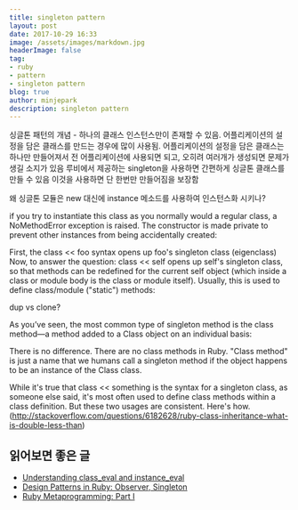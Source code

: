 ```yaml
---
title: singleton pattern
layout: post
date: 2017-10-29 16:33
image: /assets/images/markdown.jpg
headerImage: false
tag:
- ruby
- pattern
- singleton pattern
blog: true
author: minjepark
description: singleton pattern
---
```


싱글톤 패턴의 개념 - 하나의 클래스 인스턴스만이 존재할 수 있음. 어플리케이션의 설정을 담은 클래스를 만드는 경우에 많이 사용됨. 어플리케이션의 설정을 담은 클래스는 하나만 만들어져서 전 어플리케이션에 사용되면 되고, 오히려 여러개가 생성되면 문제가 생길 소지가 있음
루비에서 제공하는 singleton을 사용하면 간편하게 싱글톤 클래스를 만들 수 있음
이것을 사용하면 단 한번만 만들어짐을 보장함

왜 싱글톤 모듈은 new 대신에 instance 메소드를 사용하여 인스턴스화 시키나?

if you try to instantiate this class as you normally would a regular class, a NoMethodError exception is raised.
The constructor is made private to prevent other instances from being accidentally created:

First, the class << foo syntax opens up foo's singleton class (eigenclass)
Now, to answer the question: class << self opens up self's singleton class, so that methods can be redefined for the current self object (which inside a class or module body is the class or module itself).
Usually, this is used to define class/module ("static") methods:

dup vs clone?

As you’ve seen, the most common type of singleton method is the class method—a method added to a Class object on an individual basis:
 
There is no difference. There are no class methods in Ruby. "Class method" is just a name that we humans call a singleton method if the object happens to be an instance of the Class class.

While it's true that class << something is the syntax for a singleton class, as someone else said,
it's most often used to define class methods within a class definition. But these two usages are consistent. Here's how.
(http://stackoverflow.com/questions/6182628/ruby-class-inheritance-what-is-double-less-than)


 ## 읽어보면 좋은 글
 * [Understanding class_eval and instance_eval](http://web.stanford.edu/~ouster/cgi-bin/cs142-winter15/classEval.php)
 * [Design Patterns in Ruby: Observer, Singleton](https://www.sitepoint.com/design-patterns-in-ruby-observer-singleton/)
 * [Ruby Metaprogramming: Part I](https://www.sitepoint.com/ruby-metaprogramming-part-i/)